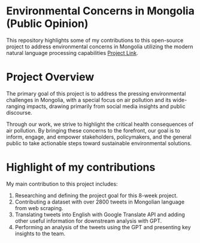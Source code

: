# Environmental Concerns in Mongolia (Public Opinion)

This repository highlights some of my contributions to this open-source project to address environmental concerns in Mongolia utilizing the modern natural language processing capabilities [Project Link](https://www.omdena.com/projects/leveraging-natural-language-processing-for-mongolia-landscape).

# Project Overview

The primary goal of this project is to address the pressing environmental challenges in Mongolia, with a special focus on air pollution and its wide-ranging impacts, drawing primarily from social media insights and public discourse.

Through our work, we strive to highlight the critical health consequences of air pollution. By bringing these concerns to the forefront, our goal is to inform, engage, and empower stakeholders, policymakers, and the general public to take actionable steps toward sustainable environmental solutions.

# Highlight of my contributions

My main contribution to this project includes:
1. Researching and defining the project goal for this 8-week project.
2. Contributing a dataset with over 2800 tweets in Mongolian language from web scraping.
3. Translating tweets into English with Google Translate API and adding other useful information for downstream analysis with GPT.
4. Performing an analysis of the tweets using the GPT and presenting key insights to the team. 
